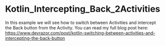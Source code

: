 # Kotlin_Intercepting_Back_2Activities
In this example we will see how to switch between Activities and intercept the Back button from the Activity.
You can read my full blog post here:
https://www.devrazor.com/post/kotlin-switching-between-activities-and-intercepting-the-back-button


